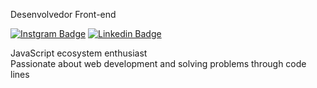 Desenvolvedor Front-end 



[![Instgram Badge](https://img.shields.io/badge/-Instagram-grey?style=flat-square&labelColor=grey&logo=instagram&logoColor=white&link=https://instagram.com/dieegosf)](https://instagram.com/_.guusta) 
[![Linkedin Badge](https://img.shields.io/badge/-Linkedin-grey?style=flat-square&logo=Linkedin&logoColor=white&link=https://www.linkedin.com/in/gusttaalves/)](https://www.linkedin.com/in/gusttaalves/) 
<!-- [![Gmail Badge](https://img.shields.io/badge/-Outlook?style=flat-square&logo=Gmail&logoColor=white&link=mailtogustavo_alves777@outlook.com)](mailto:gustavo_alves777@outlook.com) -->

JavaScript ecosystem enthusiast<br>
Passionate about web development and solving problems through code lines

<a href="https://github.com/gustta03">
